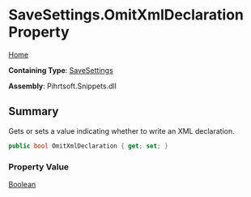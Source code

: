 # SaveSettings\.OmitXmlDeclaration Property

[Home](../../../../README.md)

**Containing Type**: [SaveSettings](../README.md)

**Assembly**: Pihrtsoft\.Snippets\.dll

## Summary

Gets or sets a value indicating whether to write an XML declaration\.

```csharp
public bool OmitXmlDeclaration { get; set; }
```

### Property Value

[Boolean](https://docs.microsoft.com/en-us/dotnet/api/system.boolean)

